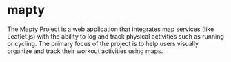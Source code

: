# mapty
The Mapty Project is a web application that integrates map services (like Leaflet.js) with the ability to log and track physical activities such as running or cycling. The primary focus of the project is to help users visually organize and track their workout activities using maps.
